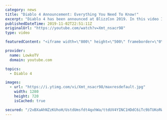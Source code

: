 ```yaml
---
category: news
title: "Diablo 4 Announcement: Everything You Need To Know!"
excerpt: "Diablo 4 has been announced at BlizzCon 2019. In this video I go over everything you need to know about this upcoming Blizzard Entertainment game."
publishedDateTime: 2019-11-02T22:51:11Z
originalUrl: "https://youtube.com/watch?v=Xmt_nsacr98"
type: video

featuredContent: "<iframe width=\"800\" height=\"500\" frameborder=\"0\" src=\"https://www.youtube.com/embed/Xmt_nsacr98\" allow=\"accelerometer; autoplay; encrypted-media; gyroscope; picture-in-picture\" allowfullscreen></iframe>"

provider:
  name: LowkoTV
  domain: youtube.com

topics:
  - Diablo 4

images:
  - url: "https://i.ytimg.com/vi/Xmt_nsacr98/maxresdefault.jpg"
    width: 1280
    height: 720
    isCached: true

secured: "/2vBXaAhNZzKUhoH/UstdUmsfdt4qxhWa/ttdUV4YINC1HDdC6iTc9bTUKoRWRywvvQCf2fyGm7TJOVXeaE8CHr3pgDNtbWyqaLNddm4vl4iapwbkO7+inEoGWZfhZtJlxhvs7h3E3DwnFYCJdBqZ+9tPvGBY5IMgEBGPSDX6T4i8s56PwhIUrTj6p/o1kip278+5GTT8zDe+WkXTrzloZeTNhGjDXgiKoKC5Jb4fj2XY2eiH0R+gDQ214JcvCc6HWQ/y8fRpwV5qxz524fUxrrxOoaqtaHa+PYJoaDps+U5zBs3n6+BGi/iTlWodaDhLGqWrHJY52A4RxVT7bF4iCGtgZ08e9B/9aa0do1JQ0VMf4xrEmf1SAhI7mGks6elzP24hAYMXZEDnouRX4QiqgPVj3qaLn7q5sfYl6NrTeWGPNBiUEDaX3NCnX9/SprR;Bx6cFaqGhWBfH6FIsX6Z2A=="
---
```


